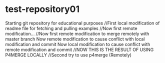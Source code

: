 # test-repository01

Starting git repository for educational purposes
//First local modification of readme file for fetching and pulling examples
//Now first remote modification...
//Now first remote modification to merge remotely with master branch
	Now remote modification to cause conflict with local modification and commit
    Now local modification to cause conflict with remote modification and commit
//NOW THIS IS THE RESULT OF USING P4MERGE LOCALLY
//Second try to use p4merge (Remotely)
